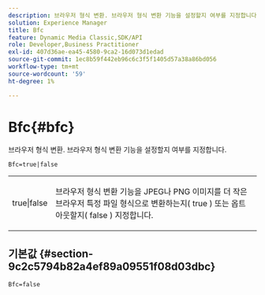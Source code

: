 ```yaml
---
description: 브라우저 형식 변환. 브라우저 형식 변환 기능을 설정할지 여부를 지정합니다.
solution: Experience Manager
title: Bfc
feature: Dynamic Media Classic,SDK/API
role: Developer,Business Practitioner
exl-id: 407d36ae-ea45-4580-9ca2-16d073d1edad
source-git-commit: 1ec8b59f442eb96c6c3f5f1405d57a38a86bd056
workflow-type: tm+mt
source-wordcount: '59'
ht-degree: 1%

---
```


# Bfc{#bfc}

브라우저 형식 변환. 브라우저 형식 변환 기능을 설정할지 여부를 지정합니다.

<!--<a id="section_2768B2BEEE214676AA32F17E2A0E3343"></a>-->

`Bfc=true|false`

<table id="simpletable_998CF426296945FEA48D19E33B71A17E"> 
 <tr class="strow"> 
  <td class="stentry"> <p> <span class="codeph"> true|false  </span> </p> </td> 
  <td class="stentry"> <p>브라우저 형식 변환 기능을 JPEG나 PNG 이미지를 더 작은 브라우저 특정 파일 형식으로 변환하는지( <span class="codeph"> true </span>) 또는 옵트아웃할지( <span class="codeph"> false </span>) 지정합니다. </p> </td> 
 </tr> 
</table>

## 기본값 {#section-9c2c5794b82a4ef89a09551f08d03dbc}

`Bfc=false`
